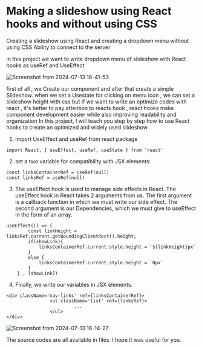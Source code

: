 # Making a slideshow using React hooks and without using CSS
Creating a slideshow using React and creating a dropdown menu without using CSS  Ability to connect to the server

in this project we want to write dropdown menu of slideshow with React hooks as useRef and UseEffect 

![Screenshot from 2024-07-13 18-41-53](https://github.com/user-attachments/assets/3934a72c-58c8-4a4c-993b-d86af8b71d29)


first of all , we Create our component and after that create a simple Slideshow.
when we set a Usestate for clicking on menu icon , we can set a slideshow height with css but if we want to write an optimize codes with react , it's better to pay attention to reacts hook , 
react hooks make component development easier while also improving readability and organization
In this project, I will teach you step by step how to use React hooks to create an optimized and widely used slideshow.

1. import UseEffect and useRef from react package

```
import React, { useEffect, useRef, useState } from 'react'
```

2. set a two variable for compatibility with JSX elements: 

```
const linksContainerRef = useRef(null)
const linksRef = useRef(null)
```

3. The useEffect hook is used to manage side effects in React. The useEffect hook in React takes 2 arguments from us. The first argument is a callback function in which we must write our side effect. The second argument is our Dependencies, which we must give to useEffect in the form of an array.

```
useEffect(() => {
        const linkHeight = linksRef.current.getBoundingClientRect().height;
        if(showLink){
            linksContainerRef.current.style.height = `${linkHeight}px`
        }
        else {
            linksContainerRef.current.style.height = `0px`
        }
    } , [showLink])
```
4. Finally, we write our variables in JSX elements‌.

```
<div className='nav-links' ref={linksContainerRef}>
                <ul className='list' ref={linksRef}>
                         ...
                </ul>
</div>
```
![Screenshot from 2024-07-13 18-14-27](https://github.com/user-attachments/assets/b05d9c5e-00cb-4f69-a8b6-3166913b2f13)


The source codes are all available in files. 
I hope it was useful for you.

